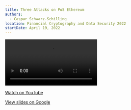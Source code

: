 ```yaml
---
title: Three Attacks on PoS Ethereum
authors:
  - Caspar Schwarz-Schilling
location: Financial Cryptography and Data Security 2022
startDate: April 19, 2022
---
```


<video src="https://www.youtube.com/watch?v=IMOKeUJVWPs"></video>

[Watch on YouTube](https://www.youtube.com/watch?v=IMOKeUJVWPs)

[View slides on Google](https://drive.google.com/file/d/10-uWt7dtHK9rLQls3Iy6HwbQV-0wI8fu/view?usp=sharing)
